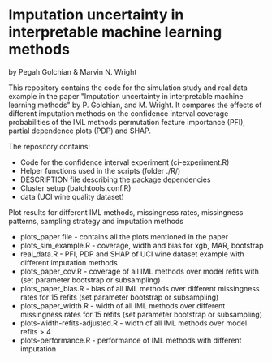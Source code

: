 # Imputation uncertainty in interpretable machine learning methods
by Pegah Golchian & Marvin N. Wright

This repository contains the code for the simulation study and real data example 
in the paper "Imputation uncertainty in interpretable machine learning methods" 
by P. Golchian, and M. Wright. It compares the effects of different imputation 
methods on the confidence interval coverage probabilities of the IML methods 
permutation feature importance (PFI), partial dependence plots (PDP) and SHAP.

The repository contains: 
* Code for the confidence interval experiment (ci-experiment.R)
* Helper functions used in the scripts (folder ./R/)
* DESCRIPTION file describing the package dependencies
* Cluster setup (batchtools.conf.R)
* data (UCI wine quality dataset)

Plot results for different IML methods, missingness rates, missingness patterns, sampling strategy and imputation methods
* plots_paper file - contains all the plots mentioned in the paper
* plots_sim_example.R - coverage, width and bias for xgb, MAR, bootstrap
* real_data.R - PFI, PDP and SHAP of UCI wine dataset example with different imputation methods 
* plots_paper_cov.R - coverage of all IML methods over model refits with (set parameter bootstrap or subsampling)
* plots_paper_bias.R - bias of all IML methods over different missingness rates for 15 refits (set parameter bootstrap or subsampling)
* plots_paper_width.R - width of all IML methods over different missingness rates for 15 refits (set parameter bootstrap or subsampling)
* plots-width-refits-adjusted.R - width of all IML methods over model refits > 4
* plots-performance.R - performance of IML methods with different imputation


